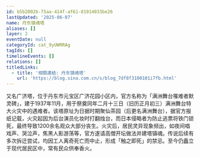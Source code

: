 ```yaml
---
id: b5b2002b-75aa-414f-af61-81914033be26
lastUpdated: '2025-06-07'
name: 丹东镇魂塔
aliases: []
layer: 2
eventDate: null
categoryId: cat_9yUWRRAg
tagIds: []
timelineEvents: []
relations: []
titledLinks:
  - title: '相關連結: 丹东镇魂塔'
    url: 'https://blog.sina.com.cn/s/blog_7df8f3100101i7fb.html'
---
```

又名广济塔，位于丹东市元宝区广济花园小区内，官方名称为「满洲舞台罹难者默灵碑」，建于1937年11月，用于祭奠同年二月十三日（旧历正月初三）满洲舞台特大火灾中的遇难者。该塔原址为日据时期聚仙茶园（后更名满洲舞台），据官方报纸记载，火灾起因为后台演员化妆时打翻烛台，而日本侵略者为防止逃票将铁门锁死，最终导致1200余名观众大部分丧生。火灾后，居民灵异现象频出，如夜间唱戏声、哭泣声，焦黑人影游荡等，官方遂请高僧开坛做法并建塔镇魂。传说后续有多次拆迁尝试，均因工人离奇死亡而中止，形成「触之即死」的禁忌。至今仍矗立于现代居民区中，常有民众供奉香火。
